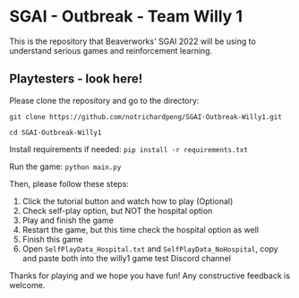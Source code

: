 # SGAI - Outbreak - Team Willy 1
This is the repository that Beaverworks' SGAI 2022 will be using to understand serious games and reinforcement learning.

## Playtesters - look here!
Please clone the repository and go to the directory: 

`git clone https://github.com/notrichardpeng/SGAI-Outbreak-Willy1.git`

`cd SGAI-Outbreak-Willy1`

Install requirements if needed: `pip install -r requirements.txt`

Run the game: `python main.py`

Then, please follow these steps:

1. Click the tutorial button and watch how to play (Optional)
2. Check self-play option, but NOT the hospital option
3. Play and finish the game
4. Restart the game, but this time check the hospital option as well
5. Finish this game
6. Open `SelfPlayData_Hospital.txt` and `SelfPlayData_NoHospital`, copy and paste both into the willy1 game test Discord channel

Thanks for playing and we hope you have fun! Any constructive feedback is welcome.
